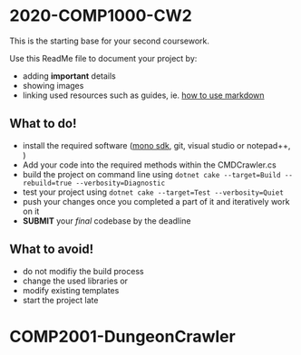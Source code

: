 # 2020-COMP1000-CW2

This is the starting base for your second coursework. 

Use this ReadMe file to document your project by:
 * adding **important** details
 * showing images 
 * linking used resources such as guides, ie. [how to use markdown](https://guides.github.com/features/mastering-markdown/)
 
## What to do!
* install the required software ([mono sdk](https://www.mono-project.com/download/stable/), git, visual studio or notepad++, )
* Add your code into the required methods within the CMDCrawler.cs
* build the project on command line using `dotnet cake --target=Build --rebuild=true --verbosity=Diagnostic`
* test your project using `dotnet cake --target=Test --verbosity=Quiet`
* push your changes once you completed a part of it and iteratively work on it
* **SUBMIT** your _final_ codebase by the deadline
 
## What to avoid!
* do not modifiy the build process
* change the used libraries or
* modify existing templates
* start the project late
# COMP2001-DungeonCrawler